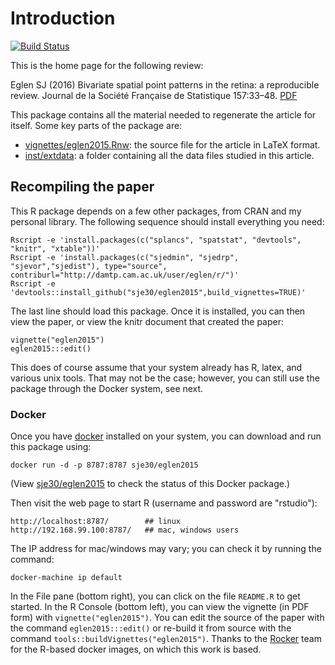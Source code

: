 # Introduction

[![Build Status](https://travis-ci.org/sje30/eglen2015.svg?branch=master)](https://travis-ci.org/sje30/eglen2015)



This is the home page for the following review:

Eglen SJ (2016) Bivariate spatial point patterns in the retina: a
reproducible review. Journal de la Société Française de Statistique
157:33–48.
[PDF](http://journal-sfds.fr/index.php/J-SFdS/article/view/518/490)

This package contains all the material needed to regenerate the
article for itself.  Some key parts of the package are:

* [vignettes/eglen2015.Rnw](vignettes/eglen2015.Rnw): the source file
  for the article in LaTeX format.
* [inst/extdata](inst/extdata): a folder containing all the data files
studied in this article.



## Recompiling the paper

This R package depends on a few other packages, from CRAN and my
personal library.  The following sequence should install everything
you need:

    Rscript -e 'install.packages(c("splancs", "spatstat", "devtools", "knitr", "xtable"))'
    Rscript -e 'install.packages(c("sjedmin", "sjedrp", "sjevor","sjedist"), type="source", contriburl="http://damtp.cam.ac.uk/user/eglen/r/")'
    Rscript -e 'devtools::install_github("sje30/eglen2015",build_vignettes=TRUE)'
The last line should load this package.  Once it is installed, you can
then view the paper, or view the knitr document that created the paper:

    vignette("eglen2015")
	eglen2015:::edit()
	
This does of course assume that your system already has R, latex, and
various unix tools.  That may not be the case; however, you can still
use the package through the Docker system, see next.



### Docker

Once you have [docker](http://docker.com) installed on your system,
you can download and run this package using:

    docker run -d -p 8787:8787 sje30/eglen2015

(View [sje30/eglen2015](https://registry.hub.docker.com/u/sje30/eglen2015/)
to check the status of this Docker package.)

Then visit the web page to start R (username and password are "rstudio"):

    http://localhost:8787/        ## linux
    http://192.168.99.100:8787/   ## mac, windows users

The IP address for mac/windows may vary; you can check it by running
the command:

	docker-machine ip default

In the File pane (bottom right), you can click on the file `README.R`
to get started.  In the R Console (bottom left), you can view the
vignette (in PDF form) with `vignette("eglen2015")`.  You can edit the
source of the paper with the command `eglen2015:::edit()` or re-build
it from source with the command `tools::buildVignettes("eglen2015")`.
Thanks to the [Rocker](https://github.com/rocker-org) team for the
R-based docker images, on which this work is based.



